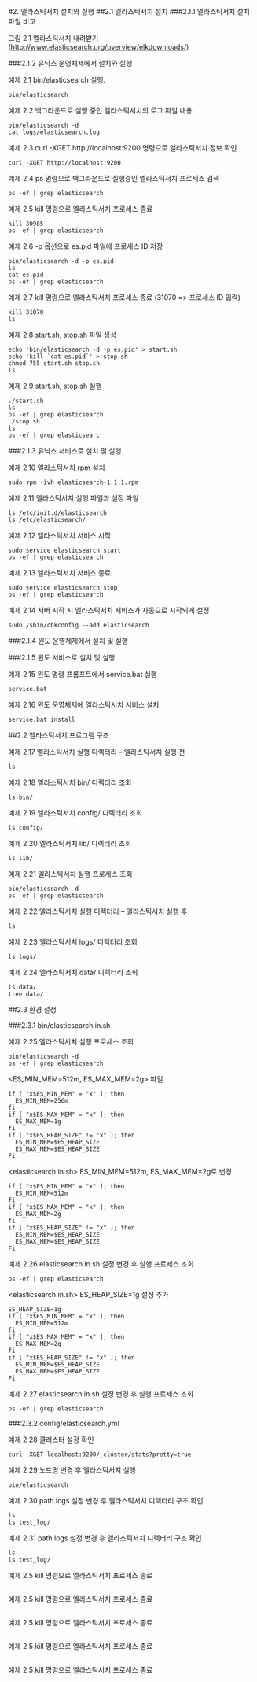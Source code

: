 #2. 엘라스틱서치 설치와 실행
##2.1 엘라스틱서치 설치
###2.1.1 엘라스틱서치 설치 파일 비교


그림 2.1 엘라스틱서치 내려받기 (http://www.elasticsearch.org/overview/elkdownloads/)


###2.1.2 유닉스 운영체제에서 설치와 실행


예제 2.1 bin/elasticsearch 실행.
```
bin/elasticsearch
```


예제 2.2 백그라운드로 실행 중인 엘라스틱서치의 로그 파일 내용
```
bin/elasticsearch -d
cat logs/elasticsearch.log
```


예제 2.3 curl -XGET http://localhost:9200 명령으로 엘라스틱서치 정보 확인
```
curl -XGET http://localhost:9200
```


예제 2.4 ps 명령으로 백그라운드로 실행중인 엘라스틱서치 프로세스 검색
```
ps -ef | grep elasticsearch
```


예제 2.5 kill 명령으로 엘라스틱서치 프로세스 종료
```
kill 30985
ps -ef | grep elasticsearch
```


예제 2.6 -p 옵션으로 es.pid 파일에 프로세스 ID 저장
```
bin/elasticsearch -d -p es.pid
ls
cat es.pid
ps -ef | grep elasticsearch
```


예제 2.7 kill 명령으로 엘라스틱서치 프로세스 종료 (31070 => 프로세스 ID 입력)
```
kill 31070
ls
```


예제 2.8 start.sh, stop.sh 파일 생성
```
echo 'bin/elasticsearch -d -p es.pid' > start.sh
echo 'kill `cat es.pid`' > stop.sh
chmod 755 start.sh stop.sh
ls
```


예제 2.9 start.sh, stop.sh 실행
```
./start.sh
ls
ps -ef | grep elasticsearch
./stop.sh
ls
ps -ef | grep elasticsearc
```


###2.1.3 유닉스 서비스로 설치 및 실행


예제 2.10 엘라스틱서치 rpm 설치
```
sudo rpm -ivh elasticsearch-1.1.1.rpm
```


예제 2.11 엘라스틱서치 실행 파일과 설정 파일
```
ls /etc/init.d/elasticsearch
ls /etc/elasticsearch/
```


예제 2.12 엘라스틱서치 서비스 시작
```
sudo service elasticsearch start
ps -ef | grep elasticsearch
```


예제 2.13 엘라스틱서치 서비스 종료
```
sudo service elasticsearch stop
ps -ef | grep elasticsearch
```


예제 2.14 서버 시작 시 엘라스틱서치 서비스가 자동으로 시작되게 설정
```
sudo /sbin/chkconfig --add elasticsearch
```


###2.1.4 윈도 운영체제에서 설치 및 실행


###2.1.5 윈도 서비스로 설치 및 실행


예제 2.15 윈도 명령 프롬프트에서 service.bat 실행
```
service.bat
```


예제 2.16 윈도 운영체제에 엘라스틱서치 서비스 설치
```
service.bat install
```


##2.2 엘라스틱서치 프로그램 구조


예제 2.17 엘라스틱서치 실행 디렉터리 – 엘라스틱서치 실행 전
```
ls
```


예제 2.18 엘라스틱서치 bin/ 디렉터리 조회
```
ls bin/
```


예제 2.19 엘라스틱서치 config/ 디렉터리 조회
```
ls config/
```


예제 2.20 엘라스틱서치 lib/ 디렉터리 조회
```
ls lib/
```


예제 2.21 엘라스틱서치 실행 프로세스 조회
```
bin/elasticsearch -d
ps -ef | grep elasticsearch
```


예제 2.22 엘라스틱서치 실행 디렉터리 – 엘라스틱서치 실행 후
```
ls
```


예제 2.23 엘라스틱서치 logs/ 디렉터리 조회
```
ls logs/
```


예제 2.24 엘라스틱서치 data/ 디렉터리 조회
```
ls data/
tree data/
```


##2.3 환경 설정


###2.3.1 bin/elasticsearch.in.sh


예제 2.25 엘라스틱서치 실행 프로세스 조회
```
bin/elasticsearch -d
ps -ef | grep elasticsearch
```


<ES_MIN_MEM=512m, ES_MAX_MEM=2g> 파일
```
if [ "x$ES_MIN_MEM" = "x" ]; then
  ES_MIN_MEM=256m
fi
if [ "x$ES_MAX_MEM" = "x" ]; then
  ES_MAX_MEM=1g
fi
if [ "x$ES_HEAP_SIZE" != "x" ]; then
  ES_MIN_MEM=$ES_HEAP_SIZE
  ES_MAX_MEM=$ES_HEAP_SIZE
Fi
```


<elasticsearch.in.sh> ES_MIN_MEM=512m, ES_MAX_MEM=2g로 변경
```
if [ "x$ES_MIN_MEM" = "x" ]; then
  ES_MIN_MEM=512m
fi
if [ "x$ES_MAX_MEM" = "x" ]; then
  ES_MAX_MEM=2g
fi
if [ "x$ES_HEAP_SIZE" != "x" ]; then
  ES_MIN_MEM=$ES_HEAP_SIZE
  ES_MAX_MEM=$ES_HEAP_SIZE
Fi
```


예제 2.26 elasticsearch.in.sh 설정 변경 후 실행 프로세스 조회
```
ps -ef | grep elasticsearch
```


<elasticsearch.in.sh> ES_HEAP_SIZE=1g 설정 추가
```
ES_HEAP_SIZE=1g
if [ "x$ES_MIN_MEM" = "x" ]; then
  ES_MIN_MEM=512m
fi
if [ "x$ES_MAX_MEM" = "x" ]; then
  ES_MAX_MEM=2g
fi
if [ "x$ES_HEAP_SIZE" != "x" ]; then
  ES_MIN_MEM=$ES_HEAP_SIZE
  ES_MAX_MEM=$ES_HEAP_SIZE
Fi
```


예제 2.27 elasticsearch.in.sh 설정 변경 후 실행 프로세스 조회
```
ps -ef | grep elasticsearch
```


###2.3.2 config/elasticsearch.yml


예제 2.28 클러스터 설정 확인
```
curl -XGET localhost:9200/_cluster/stats?pretty=true
```


예제 2.29 노드명 변경 후 엘라스틱서치 실행
```
bin/elasticsearch
```


예제 2.30 path.logs 설정 변경 후 엘라스틱서치 디렉터리 구조 확인
```
ls
ls test_log/
```


예제 2.31 path.logs 설정 변경 후 엘라스틱서치 디렉터리 구조 확인
```
ls
ls test_log/
```


예제 2.5 kill 명령으로 엘라스틱서치 프로세스 종료
```

```


예제 2.5 kill 명령으로 엘라스틱서치 프로세스 종료
```

```


예제 2.5 kill 명령으로 엘라스틱서치 프로세스 종료
```

```


예제 2.5 kill 명령으로 엘라스틱서치 프로세스 종료
```

```


예제 2.5 kill 명령으로 엘라스틱서치 프로세스 종료
```

```
